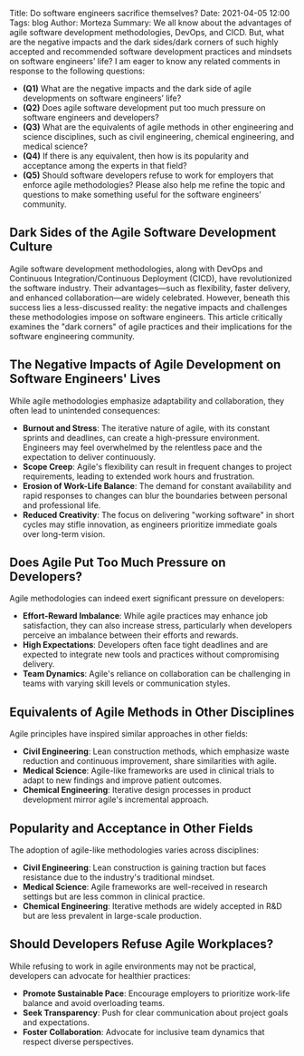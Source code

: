 Title: Do software engineers sacrifice themselves?
Date: 2021-04-05 12:00
Tags: blog
Author: Morteza
Summary: We all know about the advantages of agile software development methodologies, DevOps, and CICD. But, what are the negative impacts and the dark sides/dark corners of such highly accepted and recommended software development practices and mindsets on software engineers’ life?
I am eager to know any related comments in response to the following questions:

* **(Q1)** What are the negative impacts and the dark side of agile developments on software engineers’ life?
* **(Q2)** Does agile software development put too much pressure on software engineers and developers?
* **(Q3)** What are the equivalents of agile methods in other engineering and science disciplines, such as civil engineering, chemical engineering, and medical science?
* **(Q4)** If there is any equivalent, then how is its popularity and acceptance among the experts in that field?
* **(Q5)** Should software developers refuse to work for employers that enforce agile methodologies?
Please also help me refine the topic and questions to make something useful for the software engineers’ community.


## Dark Sides of the Agile Software Development Culture

Agile software development methodologies, along with DevOps and Continuous Integration/Continuous Deployment (CICD), have revolutionized the software industry. Their advantages—such as flexibility, faster delivery, and enhanced collaboration—are widely celebrated. However, beneath this success lies a less-discussed reality: the negative impacts and challenges these methodologies impose on software engineers. This article critically examines the "dark corners" of agile practices and their implications for the software engineering community.

## The Negative Impacts of Agile Development on Software Engineers' Lives

While agile methodologies emphasize adaptability and collaboration, they often lead to unintended consequences:
- **Burnout and Stress**: The iterative nature of agile, with its constant sprints and deadlines, can create a high-pressure environment. Engineers may feel overwhelmed by the relentless pace and the expectation to deliver continuously.
- **Scope Creep**: Agile's flexibility can result in frequent changes to project requirements, leading to extended work hours and frustration.
- **Erosion of Work-Life Balance**: The demand for constant availability and rapid responses to changes can blur the boundaries between personal and professional life.
- **Reduced Creativity**: The focus on delivering "working software" in short cycles may stifle innovation, as engineers prioritize immediate goals over long-term vision.


## Does Agile Put Too Much Pressure on Developers?

Agile methodologies can indeed exert significant pressure on developers:
- **Effort-Reward Imbalance**: While agile practices may enhance job satisfaction, they can also increase stress, particularly when developers perceive an imbalance between their efforts and rewards.
- **High Expectations**: Developers often face tight deadlines and are expected to integrate new tools and practices without compromising delivery.
- **Team Dynamics**: Agile's reliance on collaboration can be challenging in teams with varying skill levels or communication styles.


## Equivalents of Agile Methods in Other Disciplines

Agile principles have inspired similar approaches in other fields:
- **Civil Engineering**: Lean construction methods, which emphasize waste reduction and continuous improvement, share similarities with agile.
- **Medical Science**: Agile-like frameworks are used in clinical trials to adapt to new findings and improve patient outcomes.
- **Chemical Engineering**: Iterative design processes in product development mirror agile's incremental approach.


## Popularity and Acceptance in Other Fields

The adoption of agile-like methodologies varies across disciplines:
- **Civil Engineering**: Lean construction is gaining traction but faces resistance due to the industry's traditional mindset.
- **Medical Science**: Agile frameworks are well-received in research settings but are less common in clinical practice.
- **Chemical Engineering**: Iterative methods are widely accepted in R&D but are less prevalent in large-scale production.


## Should Developers Refuse Agile Workplaces?

While refusing to work in agile environments may not be practical, developers can advocate for healthier practices:
- **Promote Sustainable Pace**: Encourage employers to prioritize work-life balance and avoid overloading teams.
- **Seek Transparency**: Push for clear communication about project goals and expectations.
- **Foster Collaboration**: Advocate for inclusive team dynamics that respect diverse perspectives.

